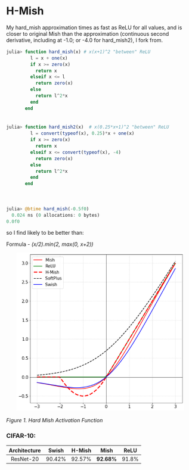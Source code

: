 # H-Mish

My hard_mish approximation times as fast as ReLU for all values, and is closer to original Mish than the approximation (continuous second derivative, including at -1.0; or -4.0 for hard_mish2), I fork from.

```julia
julia> function hard_mish(x) # x(x+1)^2 "between" ReLU
         l = x + one(x)
         if x >= zero(x)
           return x
         elseif x <= l
           return zero(x)
         else
           return l^2*x
         end
       end


julia> function hard_mish2(x)  # x(0.25*x+1)^2 "between" ReLU
         l = convert(typeof(x), 0.25)*x + one(x)
         if x >= zero(x)
           return x
         elseif x <= convert(typeof(x), -4)
           return zero(x)
         else
           return l^2*x
         end
       end



julia> @btime hard_mish(-0.5f0)
  0.024 ns (0 allocations: 0 bytes)
0.0f0
```

so I find likely to be better than:

Formula - *(x/2).min(2, max(0, x+2))*

<div style="text-align:center"><img src ="assets/hard_mish_graph.png"  width="450"/></div>
<p>
    <em>Figure 1. Hard Mish Activation Function</em>
</p>

### CIFAR-10: 

|Architecture|Swish|H-Mish|Mish|ReLU|
|:---:|:---:|:---:|:---:|:---:|
|ResNet-20|90.42%|92.57%|**92.68%**|91.8%|
